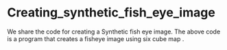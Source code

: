 # Creating_synthetic_fish_eye_image
We share the code for creating a Synthetic fish eye image. The above code is a program that creates a fisheye image using six cube map .
